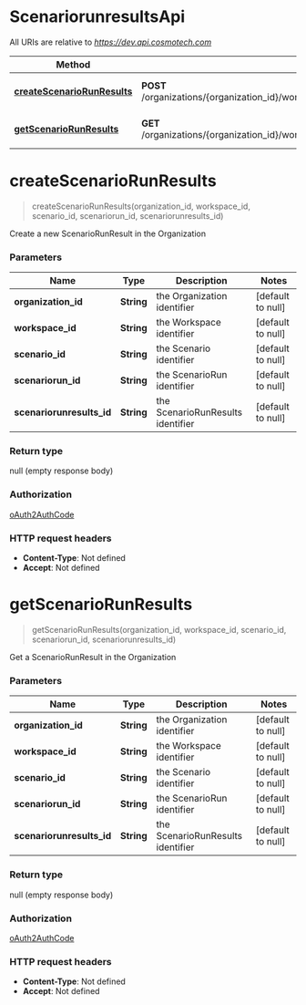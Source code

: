 # ScenariorunresultsApi

All URIs are relative to *https://dev.api.cosmotech.com*

Method | HTTP request | Description
------------- | ------------- | -------------
[**createScenarioRunResults**](ScenariorunresultsApi.md#createScenarioRunResults) | **POST** /organizations/{organization_id}/workspace/{workspace_id}/scenario/{scenario_id}/scenariorun/{scenariorun_id}/scenariorunresults/{scenariorunresults_id} | Create a new ScenarioRunResult in the Organization
[**getScenarioRunResults**](ScenariorunresultsApi.md#getScenarioRunResults) | **GET** /organizations/{organization_id}/workspace/{workspace_id}/scenario/{scenario_id}/scenariorun/{scenariorun_id}/scenariorunresults/{scenariorunresults_id} | Get a ScenarioRunResult in the Organization


<a name="createScenarioRunResults"></a>
# **createScenarioRunResults**
> createScenarioRunResults(organization\_id, workspace\_id, scenario\_id, scenariorun\_id, scenariorunresults\_id)

Create a new ScenarioRunResult in the Organization

### Parameters

Name | Type | Description  | Notes
------------- | ------------- | ------------- | -------------
 **organization\_id** | **String**| the Organization identifier | [default to null]
 **workspace\_id** | **String**| the Workspace identifier | [default to null]
 **scenario\_id** | **String**| the Scenario identifier | [default to null]
 **scenariorun\_id** | **String**| the ScenarioRun identifier | [default to null]
 **scenariorunresults\_id** | **String**| the ScenarioRunResults identifier | [default to null]

### Return type

null (empty response body)

### Authorization

[oAuth2AuthCode](../README.md#oAuth2AuthCode)

### HTTP request headers

- **Content-Type**: Not defined
- **Accept**: Not defined

<a name="getScenarioRunResults"></a>
# **getScenarioRunResults**
> getScenarioRunResults(organization\_id, workspace\_id, scenario\_id, scenariorun\_id, scenariorunresults\_id)

Get a ScenarioRunResult in the Organization

### Parameters

Name | Type | Description  | Notes
------------- | ------------- | ------------- | -------------
 **organization\_id** | **String**| the Organization identifier | [default to null]
 **workspace\_id** | **String**| the Workspace identifier | [default to null]
 **scenario\_id** | **String**| the Scenario identifier | [default to null]
 **scenariorun\_id** | **String**| the ScenarioRun identifier | [default to null]
 **scenariorunresults\_id** | **String**| the ScenarioRunResults identifier | [default to null]

### Return type

null (empty response body)

### Authorization

[oAuth2AuthCode](../README.md#oAuth2AuthCode)

### HTTP request headers

- **Content-Type**: Not defined
- **Accept**: Not defined

